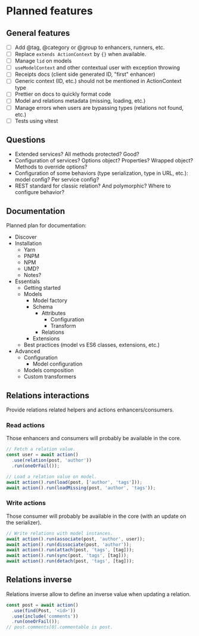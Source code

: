 # Planned features

## General features

- [ ] Add @tag, @category or @group to enhancers, runners, etc.
- [ ] Replace `extends ActionContext` by `{}` when available.
- [ ] Manage `lid` on models
- [ ] `useModelContext` and other contextual user with exception throwing
- [ ] Receipts docs (client side generated ID, "first" enhancer)
- [ ] Generic context (ID, etc.) should not be mentioned in ActionContext type
- [ ] Prettier on docs to quickly format code
- [ ] Model and relations metadata (missing, loading, etc.)
- [ ] Manage errors when users are bypassing types (relations not found, etc.)
- [ ] Tests using vitest

## Questions

- Extended services? All methods protected? Good?
- Configuration of services? Options object? Properties? Wrapped object? Methods
  to override options?
- Configuration of some behaviors (type serialization, type in URL, etc.): model
  config? Per service config?
- REST standard for classic relation? And polymorphic? Where to configure
  behavior?

## Documentation

Planned plan for documentation:

- Discover
- Installation
    - Yarn
    - PNPM
    - NPM
    - UMD?
    - Notes?
- Essentials
    - Getting started
    - Models
        - Model factory
        - Schema
            - Attributes
                - Configuration
                - Transform
            - Relations
        - Extensions
    - Best practices (model vs ES6 classes, extensions, etc.)
- Advanced
    - Configuration
        - Model configuration
    - Models composition
    - Custom transformers

## Relations interactions

Provide relations related helpers and actions enhancers/consumers.

### Read actions

Those enhancers and consumers will probably be available in the core.

```ts
// Fetch a relation value.
const user = await action()
  .use(relation(post, 'author'))
  .run(oneOrFail());

// Load a relation value on model.
await action().run(load(post, ['author', 'tags']));
await action().run(loadMissing(post, 'author', 'tags'));
```

### Write actions

Those consumer will probably be available in the core (with an update on the
serializer).

```ts
// Write relations with model instances.
await action().run(associate(post, 'author', user));
await action().run(dissociate(post, 'author'));
await action().run(attach(post, 'tags', [tag]));
await action().run(sync(post, 'tags', [tag]));
await action().run(detach(post, 'tags', [tag]));
```

## Relations inverse

Relations inverse allow to define an inverse value when updating a relation.

```ts
const post = await action()
  .use(find(Post, '<id>'))
  .use(include('comments'))
  .run(oneOrFail());
// post.comments[0].commentable is post.
```
